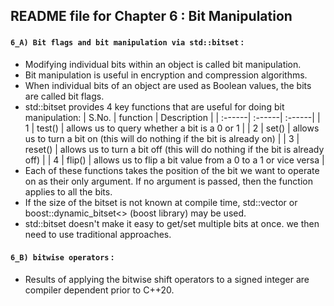 ## README file for Chapter 6 : Bit Manipulation

#### `6_A) Bit flags and bit manipulation via std::bitset` :
 
   - Modifying individual bits within an object is called bit manipulation.
   - Bit manipulation is useful in encryption and compression algorithms.
   - When individual bits of an object are used as Boolean values, the bits are called bit flags.
   - std::bitset provides 4 key functions that are useful for doing bit manipulation:
        | S.No. | function | Description |
        | :------| :------| :------|
        | 1 | test() | allows us to query whether a bit is a 0 or 1 |
        | 2 | set()  | allows us to turn a bit on (this will do nothing if the bit is already on) |
        | 3 | reset() | allows us to turn a bit off (this will do nothing if the bit is already off) | 
        | 4 | flip() | allows us to flip a bit value from a 0 to a 1 or vice versa | 
   - Each of these functions takes the position of the bit we want to operate on as their only argument. If no argument is passed, then the function applies to all the bits.
   - If the size of the bitset is not known at compile time, std::vector<bool> or boost::dynamic_bitset<> (boost library) may be used. 
   - std::bitset doesn't make it easy to get/set multiple bits at once. we then need to use traditional approaches.

#### `6_B) bitwise operators` :

   - Results of applying the bitwise shift operators to a signed integer are compiler dependent prior to C++20. 
